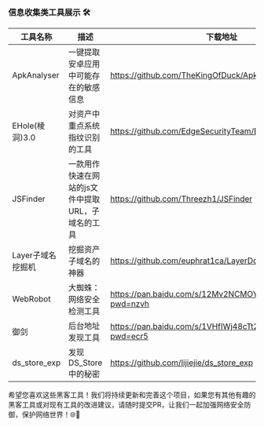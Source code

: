 ### 信息收集类工具展示 🛠️



| 工具名称          | 描述                          | 下载地址                                                                                                     |
|---------------|-----------------------------|----------------------------------------------------------------------------------------------------------|
| ApkAnalyser   | 一键提取安卓应用中可能存在的敏感信息          |https://github.com/TheKingOfDuck/ApkAnalyser|
| EHole(棱洞)3.0  | 对资产中重点系统指纹识别的工具             |https://github.com/EdgeSecurityTeam/EHole/releases|
| JSFinder      | 一款用作快速在网站的js文件中提取URL，子域名的工具 |https://github.com/Threezh1/JSFinder|
| Layer子域名挖掘机   | 挖掘资产子域名的神器                  |https://github.com/euphrat1ca/LayerDomainFinder/releases|
| WebRobot      | 大蜘蛛：网络安全检测工具                |https://pan.baidu.com/s/12Mv2NCMOYJM6-pewynCwPw?pwd=nzvh|
| 御剑            | 后台地址发现工具                    |https://pan.baidu.com/s/1VHfIWj48cTt2lEAGaCIo1Q?pwd=ecr5|
|ds_store_exp| 发现DS_Store中的秘密              |https://github.com/lijiejie/ds_store_exp|


希望您喜欢这些黑客工具！我们将持续更新和完善这个项目，如果您有其他有趣的黑客工具或对现有工具的改进建议，请随时提交PR，让我们一起加强网络安全防御，保护网络世界！🌐💪
